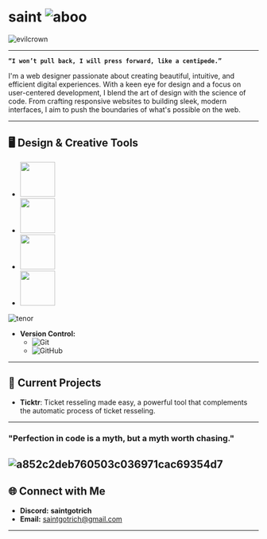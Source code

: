 # **saint** ![aboo](https://github.com/user-attachments/assets/626e1e88-b6f9-4c59-bb37-59b0172146fe) 

![evilcrown](https://github.com/user-attachments/assets/9fda509f-31c7-4b60-99d9-a3d4323237de)


---

**`“I won’t pull back, I will press forward, like a centipede.”`**

I'm a web designer passionate about creating beautiful, intuitive, and efficient digital experiences. With a keen eye for design and a focus on user-centered development, I blend the art of design with the science of code. From crafting responsive websites to building sleek, modern interfaces, I aim to push the boundaries of what's possible on the web.

---

## 🖥️ Design & Creative Tools

- <img src="https://github.com/user-attachments/assets/4ddab05c-3d6f-4369-8222-72f0b3a23174"    
     width="70" 
     height="70" />
- <img src="https://github.com/user-attachments/assets/32403345-745d-4085-b70f-daff182a4fed" 
     width="70" 
     height="70" />
- <img src="https://github.com/user-attachments/assets/608bd90d-6b58-49bf-8de6-1478042d14b4"    
     width="70" 
     height="70" />
- <img src="https://github.com/user-attachments/assets/86394605-ff76-45d6-bfe4-bc0befac57ec"    
     width="70" 
     height="70" />
     
![tenor](https://github.com/user-attachments/assets/0828fe7d-2ede-4114-ad9f-5e2c7812ce1f)

- **Version Control:**
  - ![Git](https://img.shields.io/badge/Git-red?style=for-the-badge&logo=git&logoColor=white)
  - ![GitHub](https://img.shields.io/badge/GitHub-red?style=for-the-badge&logo=github&logoColor=white)

---

## 📂 Current Projects

- **Ticktr**: Ticket resseling made easy, a powerful tool that complements the automatic process of ticket resseling.

---
### "Perfection in code is a myth, but a myth worth chasing."
![a852c2deb760503c036971cac69354d7](https://github.com/user-attachments/assets/504abb63-cbd6-40b0-b903-c314090fc67e)
---

## 🌐 Connect with Me

- **Discord:** **saintgotrich**
- **Email:** saintgotrich@gmail.com

---
